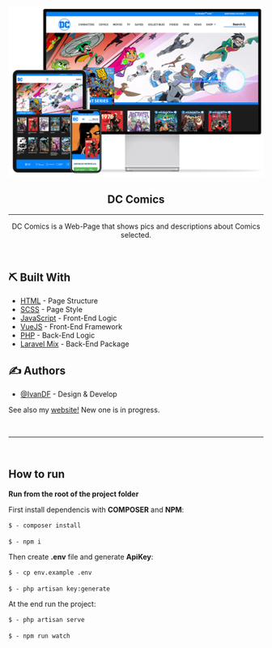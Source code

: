 <p align="center">
 <img src="./public/img/readme/devices.png" alt="DC Comics" title="DC Comics" width="550px">
</p>

<h2 align="center">DC Comics</h2>

---

<p align="center">DC Comics is a Web-Page that shows pics and descriptions about Comics selected.</p>
<br> 
    
## ⛏️ Built With <a name = "tech_stack"></a>

-   [HTML](https://html.com) - Page Structure
-   [SCSS](https://sass-lang.com) - Page Style
-   [JavaScript](https://www.javascript.com/) - Front-End Logic
-   [VueJS](https://www.javascript.com/) - Front-End Framework
-   [PHP](https://www.php.net) - Back-End Logic
-   [Laravel Mix](https://laravel-mix.com) - Back-End Package

## ✍️ Authors <a name = "authors"></a>

-   [@IvanDF](https://github.com/IvanDF) - Design & Develop

See also my [website!](https://ivandf.dev)
New one is in progress.

<br />

---

<br />

## How to run

**Run from the root of the project folder**

First install dependencis with **COMPOSER** and **NPM**:

```
$ - composer install

$ - npm i
```

Then create **.env** file and generate **ApiKey**:

```
$ - cp env.example .env

$ - php artisan key:generate
```

At the end run the project:

```
$ - php artisan serve

$ - npm run watch
```
